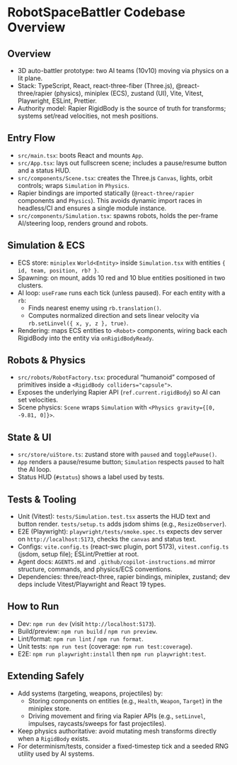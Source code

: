 # RobotSpaceBattler Codebase Overview

## Overview

- 3D auto-battler prototype: two AI teams (10v10) moving via physics on a lit plane.
- Stack: TypeScript, React, react-three-fiber (Three.js), @react-three/rapier (physics), miniplex (ECS), zustand (UI), Vite, Vitest, Playwright, ESLint, Prettier.
- Authority model: Rapier RigidBody is the source of truth for transforms; systems set/read velocities, not mesh positions.

## Entry Flow

- `src/main.tsx`: boots React and mounts `App`.
- `src/App.tsx`: lays out fullscreen scene; includes a pause/resume button and a status HUD.
- `src/components/Scene.tsx`: creates the Three.js `Canvas`, lights, orbit controls; wraps `Simulation` in `Physics`.
- Rapier bindings are imported statically (`@react-three/rapier` components and `Physics`). This avoids dynamic import races in headless/CI and ensures a single module instance.
- `src/components/Simulation.tsx`: spawns robots, holds the per-frame AI/steering loop, renders ground and robots.

## Simulation & ECS

- ECS store: `miniplex` `World<Entity>` inside `Simulation.tsx` with entities `{ id, team, position, rb? }`.
- Spawning: on mount, adds 10 red and 10 blue entities positioned in two clusters.
- AI loop: `useFrame` runs each tick (unless paused). For each entity with a `rb`:
  - Finds nearest enemy using `rb.translation()`.
  - Computes normalized direction and sets linear velocity via `rb.setLinvel({ x, y, z }, true)`.
- Rendering: maps ECS entities to `<Robot>` components, wiring back each RigidBody into the entity via `onRigidBodyReady`.

## Robots & Physics

- `src/robots/RobotFactory.tsx`: procedural “humanoid” composed of primitives inside a `<RigidBody colliders="capsule">`.
- Exposes the underlying Rapier API (`ref.current.rigidBody`) so AI can set velocities.
- Scene physics: `Scene` wraps `Simulation` with `<Physics gravity={[0, -9.81, 0]}>`.

## State & UI

- `src/store/uiStore.ts`: zustand store with `paused` and `togglePause()`.
- `App` renders a pause/resume button; `Simulation` respects `paused` to halt the AI loop.
- Status HUD (`#status`) shows a label used by tests.

## Tests & Tooling

- Unit (Vitest): `tests/Simulation.test.tsx` asserts the HUD text and button render. `tests/setup.ts` adds jsdom shims (e.g., `ResizeObserver`).
- E2E (Playwright): `playwright/tests/smoke.spec.ts` expects dev server on `http://localhost:5173`, checks the `canvas` and status text.
- Configs: `vite.config.ts` (react-swc plugin, port 5173), `vitest.config.ts` (jsdom, setup file); ESLint/Prettier at root.
- Agent docs: `AGENTS.md` and `.github/copilot-instructions.md` mirror structure, commands, and physics/ECS conventions.
- Dependencies: three/react-three, rapier bindings, miniplex, zustand; dev deps include Vitest/Playwright and React 19 types.

## How to Run

- Dev: `npm run dev` (visit `http://localhost:5173`).
- Build/preview: `npm run build` / `npm run preview`.
- Lint/format: `npm run lint` / `npm run format`.
- Unit tests: `npm run test` (coverage: `npm run test:coverage`).
- E2E: `npm run playwright:install` then `npm run playwright:test`.

## Extending Safely

- Add systems (targeting, weapons, projectiles) by:
  - Storing components on entities (e.g., `Health`, `Weapon`, `Target`) in the miniplex store.
  - Driving movement and firing via Rapier APIs (e.g., `setLinvel`, impulses, raycasts/sweeps for fast projectiles).
- Keep physics authoritative: avoid mutating mesh transforms directly when a `RigidBody` exists.
- For determinism/tests, consider a fixed-timestep tick and a seeded RNG utility used by AI systems.

